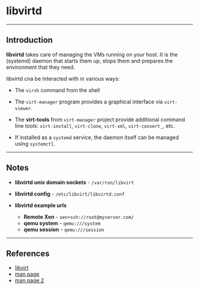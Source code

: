 # libvirtd

---

## Introduction

__libvirtd__ takes care of managing the VMs running on your host. It is the (systemd) daemon that starts them up, stops them and prepares the environment that they need. 

libvirtd cna be interacted with in various ways: 

* The `virsh` command from the shell

* The `virt-manager` program provides a graphical interface via `virt-viewer`. 

* The __virt-tools__ from `virt-manager` project provide additional command line tools: `virt-install`, `virt-clone`, `virt-xml`, `virt-convert_`, etc.

* If installed as a `systemd` service, the daemon itself can be managed using `systemctl`.

---

## Notes

* __libvirtd unix domain sockets__ - `/var/run/libvirt`

* __libvirtd config__ - `/etc/libvirt/libvirtd.conf`

* __libvirtd example urls__
    * __Remote Xen__ - `xen+ssh://root@myserver.com/`
    * __qemu system__ - `qemu:///system`
    * __qemu session__ - `qemu:///session`

---

## References

* [libvirt](https://libvirt.org/)
* [man page](https://www.systutorials.com/docs/linux/man/8-libvirtd/)
* [man page 2](https://linux.die.net/man/8/libvirtd)